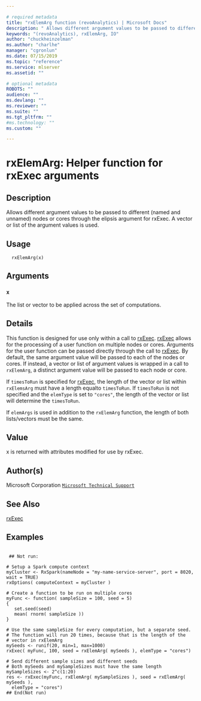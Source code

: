 ```yaml
--- 

# required metadata 
title: "rxElemArg function (revoAnalytics) | Microsoft Docs" 
description: " Allows different argument values to be passed to different (named and unnamed) nodes or cores through the elipsis argument for rxExec. A vector or list of the argument values is used. " 
keywords: "(revoAnalytics), rxElemArg, IO" 
author: "chuckheinzelman"
ms.author: "charlhe" 
manager: "cgronlun" 
ms.date: 07/15/2019
ms.topic: "reference" 
ms.service: mlserver
ms.assetid: "" 

# optional metadata 
ROBOTS: "" 
audience: "" 
ms.devlang: "" 
ms.reviewer: "" 
ms.suite: "" 
ms.tgt_pltfrm: "" 
#ms.technology: "" 
ms.custom: "" 

--- 
```



 # rxElemArg:  Helper function for rxExec arguments  
 ## Description

Allows different argument values to be passed to different (named and unnamed) nodes or cores through
the elipsis argument for rxExec. A vector or list of the argument values is used.



 ## Usage

```   
  rxElemArg(x)

```


 ## Arguments



 ### `x`
 The list or vector to be applied across the set of computations. 




 ## Details

This function is designed for use only within a call to [rxExec](rxExec.md).  [rxExec](rxExec.md)
allows for the processing of a user function on multiple nodes or cores.  Arguments
for the user function can be passed directly through the call to [rxExec](rxExec.md).  By default,
the same argument value will be passed to each of the nodes or cores.  If instead, 
a vector or list of argument values is wrapped in a call to `rxElemArg`, 
a distinct argument value will be passed to each node or core.  

If `timesToRun` is specified for [rxExec](rxExec.md), the length of the vector or 
list within `rxElemsArg` must have a length equalto `timesToRun`. If `timesToRun` 
is not specified and the `elemType` is set to `"cores"`, the length of the vector 
or list will determine the `timesToRun`. 

If `elemArgs` is used in addition to the `rxElemArg` function, the length of both
lists/vectors must be the same.


 ## Value

x is returned with attributes modified for use by rxExec.

 ## Author(s)
 Microsoft Corporation [`Microsoft Technical Support`](https://go.microsoft.com/fwlink/?LinkID=698556&clcid=0x409)


 ## See Also

[rxExec](rxExec.md)


 ## Examples

 ```

  ## Not run:

# Setup a Spark compute context
myCluster <- RxSpark(nameNode = "my-name-service-server", port = 8020, wait = TRUE)
rxOptions( computeContext = myCluster )

# Create a function to be run on multiple cores
myFunc <- function( sampleSize = 100, seed = 5)
{
    set.seed(seed)
    mean( rnorm( sampleSize ))
}   

# Use the same sampleSize for every computation, but a separate seed.
# The function will run 20 times, because that is the length of the
# vector in rxElemArg
mySeeds <- runif(20, min=1, max=1000)
rxExec( myFunc, 100, seed = rxElemArg( mySeeds ), elemType = "cores")

# Send different sample sizes and different seeds
# Both mySeeds and mySampleSizes must have the same length
mySampleSizes <- 2^c(1:20)
res <- rxExec(myFunc, rxElemArg( mySampleSizes ), seed = rxElemArg( mySeeds ),
   elemType = "cores")
 ## End(Not run) 
```



